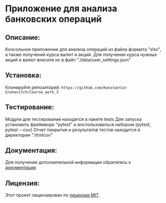 # Приложение для анализа банковских операций

## Описание:

Консольное приложение для анализа операций из файла формата "xlsx", а также получения курса валют и акций.
Для получения курса нужных акций и валют внесите их в файл "./data/user_settings.json"

## Установка:

Клонируйте репозиторий:
```https://github.com/Konstantin-Granevitch/Course_work_3```

## Тестирование:

Модули для тестирования находятся в пакете tests
Для запуска установить фреймворк "pytest"
и воспользоваться набором (pytest, pytest --cov)
Отчет покрытия и результатов тестов находится в директории ".htmlcov"

## Документация:

Для получения дополнительной информации обратитесь к [документации](README.md).

## Лицензия:

Этот проект лицензирован по [лицензии MIT](LICENSE).